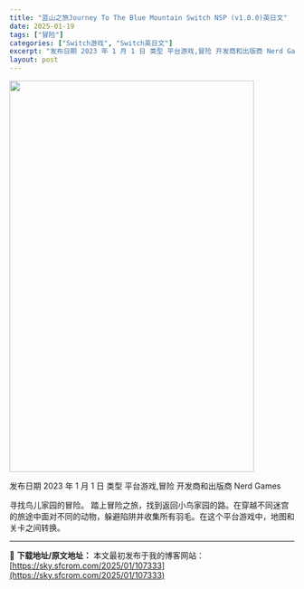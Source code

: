 ```yaml
---
title: "蓝山之旅Journey To The Blue Mountain Switch NSP (v1.0.0)英日文"
date: 2025-01-19
tags: ["冒险"]
categories: ["Switch游戏", "Switch英日文"]
excerpt: "发布日期 2023 年 1 月 1 日 类型 平台游戏,冒险 开发商和出版商 Nerd Games 寻找鸟儿家园的冒险。 踏上冒险之旅，找到返回小鸟家园的路。在穿越不同迷宫的旅途中面对不同的动物，躲避陷阱并收集所有羽毛。在这个平台游戏中，地图和关卡之间转换。"
layout: post
---
```


<img class="aligncenter size-full wp-image-107328" src="https://sky.sfcrom.com/wp-content/uploads/2025/01/2025011906385026.webp" alt="" width="432" height="692" />

发布日期 2023 年 1 月 1 日
类型 平台游戏,冒险
开发商和出版商 Nerd Games

寻找鸟儿家园的冒险。
踏上冒险之旅，找到返回小鸟家园的路。在穿越不同迷宫的旅途中面对不同的动物，躲避陷阱并收集所有羽毛。在这个平台游戏中，地图和关卡之间转换。

---
📖 **下载地址/原文地址：** 本文最初发布于我的博客网站：[https://sky.sfcrom.com/2025/01/107333](https://sky.sfcrom.com/2025/01/107333)

